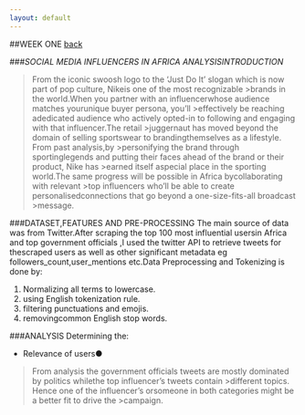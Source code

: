 ```yaml
---
layout: default
---
```


##WEEK ONE
[back](./)


###*SOCIAL MEDIA INFLUENCERS IN AFRICA ANALYSISINTRODUCTION*

>From the iconic swoosh logo to the ‘Just Do It’ slogan which is now part of pop culture, Nikeis one of the most recognizable >brands in the world.​When you partner with an influencerwhose audience matches your ​unique buyer persona​, you’ll >effectively be reaching adedicated audience who actively opted-in to following and engaging with that influencer.The retail >juggernaut has moved beyond the domain of selling sportswear to brandingthemselves as a lifestyle. From past analysis,by >personifying the brand through  sportinglegends and putting their faces ahead of the ​brand​ or their product, Nike has >earned itself aspecial place in the sporting world.The same progress will be possible in Africa bycollaborating with relevant >top influencers who’ll be able to create personalisedconnections that go beyond a one-size-fits-all broadcast >message.

###DATASET,FEATURES AND PRE-PROCESSING
The main source of data was from Twitter.After scraping the top 100 most influential usersin Africa and top government officials ​,​I used the twitter API to retrieve tweets for thescraped users as well as other significant metadata eg followers_count,user_mentions etc.Data Preprocessing and Tokenizing is done by:
1. Normalizing all terms to lowercase.
2. using English tokenization rule. 
3. filtering punctuations and emojis. 
4. removingcommon English stop words.


###ANALYSIS
Determining the:
* Relevance of users●
>From analysis the government officials tweets are mostly dominated by politics whilethe top influencer’s tweets contain >different topics. Hence one of the influencer’s orsomeone in both categories might be a better fit to drive the >campaign.



